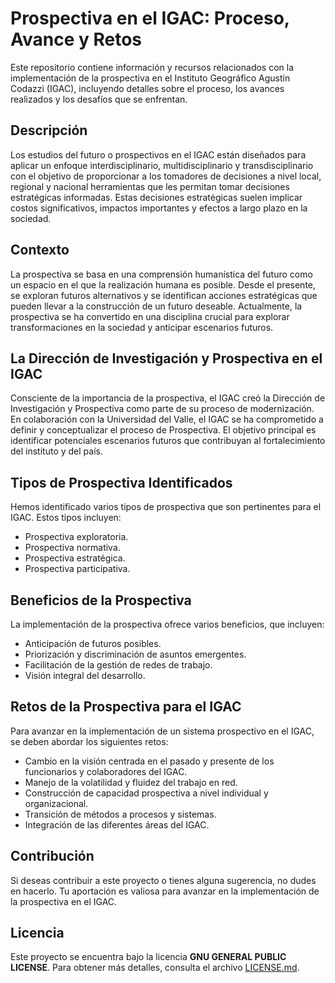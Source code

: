 # Prospectiva en el IGAC: Proceso, Avance y Retos

Este repositorio contiene información y recursos relacionados con la implementación de la prospectiva en el Instituto Geográfico Agustín Codazzi (IGAC), incluyendo detalles sobre el proceso, los avances realizados y los desafíos que se enfrentan.

## Descripción

Los estudios del futuro o prospectivos en el IGAC están diseñados para aplicar un enfoque interdisciplinario, multidisciplinario y transdisciplinario con el objetivo de proporcionar a los tomadores de decisiones a nivel local, regional y nacional herramientas que les permitan tomar decisiones estratégicas informadas. Estas decisiones estratégicas suelen implicar costos significativos, impactos importantes y efectos a largo plazo en la sociedad.

## Contexto

La prospectiva se basa en una comprensión humanística del futuro como un espacio en el que la realización humana es posible. Desde el presente, se exploran futuros alternativos y se identifican acciones estratégicas que pueden llevar a la construcción de un futuro deseable. Actualmente, la prospectiva se ha convertido en una disciplina crucial para explorar transformaciones en la sociedad y anticipar escenarios futuros.

## La Dirección de Investigación y Prospectiva en el IGAC

Consciente de la importancia de la prospectiva, el IGAC creó la Dirección de Investigación y Prospectiva como parte de su proceso de modernización. En colaboración con la Universidad del Valle, el IGAC se ha comprometido a definir y conceptualizar el proceso de Prospectiva. El objetivo principal es identificar potenciales escenarios futuros que contribuyan al fortalecimiento del instituto y del país.

## Tipos de Prospectiva Identificados

Hemos identificado varios tipos de prospectiva que son pertinentes para el IGAC. Estos tipos incluyen:

- Prospectiva exploratoria.
- Prospectiva normativa.
- Prospectiva estratégica.
- Prospectiva participativa.

## Beneficios de la Prospectiva

La implementación de la prospectiva ofrece varios beneficios, que incluyen:

- Anticipación de futuros posibles.
- Priorización y discriminación de asuntos emergentes.
- Facilitación de la gestión de redes de trabajo.
- Visión integral del desarrollo.

## Retos de la Prospectiva para el IGAC

Para avanzar en la implementación de un sistema prospectivo en el IGAC, se deben abordar los siguientes retos:

- Cambio en la visión centrada en el pasado y presente de los funcionarios y colaboradores del IGAC.
- Manejo de la volatilidad y fluidez del trabajo en red.
- Construcción de capacidad prospectiva a nivel individual y organizacional.
- Transición de métodos a procesos y sistemas.
- Integración de las diferentes áreas del IGAC.

## Contribución

Si deseas contribuir a este proyecto o tienes alguna sugerencia, no dudes en hacerlo. Tu aportación es valiosa para avanzar en la implementación de la prospectiva en el IGAC.

## Licencia

Este proyecto se encuentra bajo la licencia **GNU GENERAL PUBLIC LICENSE**. Para obtener más detalles, consulta el archivo [LICENSE.md]([LICENSE.md](https://raw.githubusercontent.com/DIP-IGAC/.github/main/LICENSE)https://raw.githubusercontent.com/DIP-IGAC/.github/main/LICENSE).

